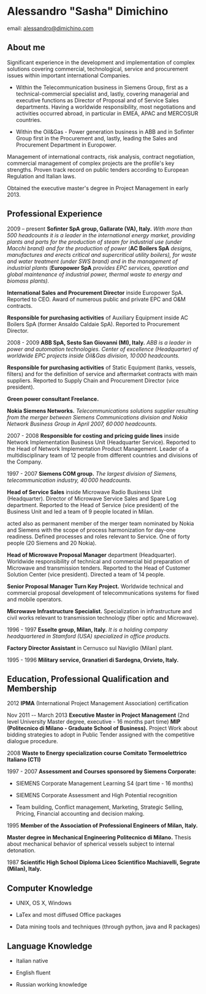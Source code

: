# Alessandro "Sasha" Dimichino

email: alessandro@dimichino.com

## About me

Significant experience in the development and implementation of complex
solutions covering commercial, technological, service and procurement
issues within important international Companies.

- Within the Telecommunication business in Siemens Group, first as a
    technical-commercial specialist and, lastly, covering managerial and
    executive functions as Director of Proposal and of Service Sales
    departments. Having a worldwide responsibility, most negotiations
    and activities occurred abroad, in particular in EMEA, APAC and
    MERCOSUR countries.

- Within the Oil&Gas - Power generation business in ABB and in
    Sofinter Group first in the Procurement and, lastly, leading the
    Sales and Procurement Department in Europower.

Management of international contracts, risk analysis, contract
negotiation, commercial management of complex projects are the profile's
key strengths. Proven track record on public tenders according to European Regulation and Italian laws.

Obtained the executive master's degree in Project Management in early
2013.

## Professional Experience

2009 – present
**Sofinter SpA group, Gallarate (VA), Italy.** *With more than 500
headcounts it is a leader in the international energy market, providing
plants and parts for the production of steam for industrial use (under
Macchi brand) and for the production of power* (**AC Boilers SpA**
*designs, manufactures and erects critical and supercritical utility
boilers), for waste and water treatment (under SWS brand) and in the
management of industrial plants* (**Europower SpA** *provides EPC
services, operation and global maintenance of industrial power, thermal
waste to energy and biomass plants).*

**International Sales and Procurement Director** inside Europower SpA.
Reported to CEO. Award of numerous public and private EPC and O&M contracts.

**Responsible for purchasing activities** of Auxiliary Equipment inside
AC Boilers SpA (former Ansaldo Caldaie SpA). Reported to Procurement
Director.

2008 - 2009
**ABB SpA, Sesto San Giovanni (MI), Italy.** *ABB is a leader in power
and automation technologies. Center of excellence (Headquarter) of
worldwide EPC projects inside Oil&Gas division, 10 000 headcounts.*

**Responsible for purchasing activities** of Static Equipment (tanks,
vessels, filters) and for the definition of service and aftermarket
contracts with main suppliers. Reported to Supply Chain and Procurement
Director (vice president).

**Green power consultant Freelance.**

**Nokia Siemens Networks.** *Telecommunications solutions supplier
resulting from the merger between Siemens Communications division and
Nokia Network Business Group in April 2007, 60 000 headcounts.*

2007 - 2008
**Responsible for costing and pricing guide lines** inside Network
Implementation Business Unit (Headquarter Service). Reported to the Head
of Network Implementation Product Management. Leader of a
multidisciplinary team of 12 people from different countries and
divisions of the Company.

1997 - 2007
**Siemens COM group.** *The largest division of Siemens,
telecommunication industry, 40 000 headcounts.*

**Head of Service Sales** inside Microwave Radio Business Unit
(Headquarter). Director of Microwave Service Sales and Spare Log
department. Reported to the Head of Service (vice president) of the
Business Unit and led a team of 9 people located in Milan.

acted also as permanent member of the merger team nominated by Nokia and
Siemens with the scope of process harmonization for day-one readiness.
Defined processes and roles relevant to Service. One of forty people (20
Siemens and 20 Nokia).

**Head of Microwave Proposal Manager** department (Headquarter).
Worldwide responsibility of technical and commercial bid preparation of
Microwave and transmission tenders. Reported to the Head of Customer
Solution Center (vice president). Directed a team of 14 people.

**Senior Proposal Manager Turn Key Project.** Worldwide technical and
commercial proposal development of telecommunications systems for fixed
and mobile operators.

**Microwave Infrastructure Specialist.** Specialization in
infrastructure and civil works relevant to transmission technology
(fiber optic and Microwave).

1996 - 1997
**Esselte group, Milan, Italy.** *It is a holding company headquartered
in Stamford (USA) specialized in office products.*

**Factory Director Assistant** in Cernusco sul Naviglio (Milan) plant.

1995 - 1996
**Military service, Granatieri di Sardegna, Orvieto, Italy.**

## Education, Professional Qualification and Membership

2012
**IPMA** (International Project Management Association) certification

Nov 2011 -- March 2013
**Executive Master in Project Management** (2nd level University Master
degree, executive - 16 months part time) **MIP (Politecnico di Milano -
Graduate School of Business).** Project Work about bidding strategies to
adopt in Public Tender assigned with the competitive dialogue procedure.

2008
**Waste to Energy specialization course Comitato Termoelettrico Italiano
(CTI)**

1997 - 2007
**Assessment and Courses sponsored by Siemens Corporate:**

- SIEMENS Corporate Management Learning S4 (part time - 16 months)

- SIEMENS Corporate Assessment and High Potential recognition

- Team building, Conflict management, Marketing, Strategic Selling,
    Pricing, Financial accounting and decision making.

1995
**Member of the Association of Professional Engineers of Milan, Italy.**

**Master degree in Mechanical Engineering Politecnico di Milano.**
Thesis about mechanical behavior of spherical vessels subject to
internal detonation.

1987
**Scientific High School Diploma Liceo Scientifico Machiavelli, Segrate
(Milan), Italy.**

## Computer Knowledge

- UNIX, OS X, Windows

- LaTex and most diffused Office packages

- Data mining tools and techniques (through python, java and R
    packages)

## Language Knowledge

- Italian   native

- English   fluent

- Russian   working knowledge
